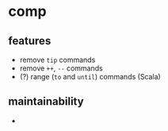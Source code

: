 # comp

## features
- remove `tip` commands
- remove `++`, `--` commands
- (?) range (`to` and `until`) commands (Scala)

## maintainability
-
